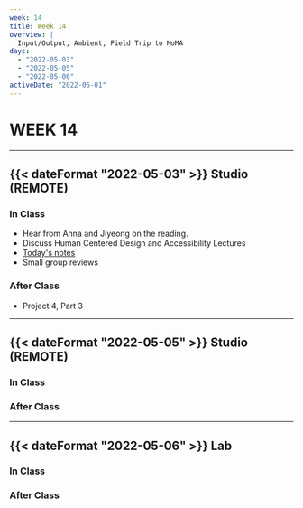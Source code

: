 ```yaml
---
week: 14
title: Week 14
overview: |
  Input/Output, Ambient, Field Trip to MoMA
days:
  - "2022-05-03"
  - "2022-05-05"
  - "2022-05-06"
activeDate: "2022-05-01"
---
```


# WEEK 14

---

## {{< dateFormat "2022-05-03" >}} Studio (REMOTE)

### In Class
* Hear from Anna and Jiyeong on the reading.
* Discuss Human Centered Design and Accessibility Lectures
* [Today's notes](https://docs.google.com/document/d/1BeSdbHtV7QWJ_LYfFvYW_OYZZNC06Iq5NwTyEDQM_VE/edit?usp=sharing)
* Small group reviews

### After Class
* Project 4, Part 3

---

## {{< dateFormat "2022-05-05" >}} Studio (REMOTE)

### In Class

### After Class

---

## {{< dateFormat "2022-05-06" >}} Lab

### In Class

### After Class
